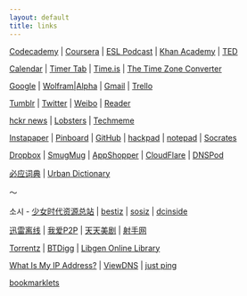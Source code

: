```yaml
---
layout: default
title: links
---
```


[Codecademy](http://www.codecademy.com/) | [Coursera](https://www.coursera.org/) | [ESL Podcast](http://www.eslpod.com/website/index_new.html) | [Khan Academy](http://www.khanacademy.org/) | [TED](http://www.ted.com/)

[Calendar](https://www.google.com/calendar/render?pli=1) | [Timer Tab](http://www.timer-tab.com/) | [Time.is](http://time.is/) | [The Time Zone Converter](http://www.thetimezoneconverter.com/)

[Google](https://www.google.com/ncr) | [Wolfram|Alpha](http://www.wolframalpha.com/) | [Gmail](https://mail.google.com/mail/) | [Trello](https://trello.com/)

[Tumblr](http://www.tumblr.com/dashboard) | [Twitter](https://twitter.com/) | [Weibo](http://weibo.com/) | [Reader](https://www.google.com/reader/view/)

[hckr news](http://hckrnews.com/) | [Lobsters](https://lobste.rs/) | [Techmeme](http://techmeme.com/)

[Instapaper](http://www.instapaper.com/) | [Pinboard](http://pinboard.in/) | [GitHub](https://github.com/) | [hackpad](https://hackpad.com/) | [notepad](http://notepad.cc/) | [Socrates](http://socrates.io/)

[Dropbox](https://www.dropbox.com/) | [SmugMug](http://www.smugmug.com/) | [AppShopper](http://appshopper.com/) | [CloudFlare](https://www.cloudflare.com/) | [DNSPod](http://www.dnspod.cn/)

[必应词典](http://dict.bing.com.cn/) | [Urban Dictionary](http://www.urbandictionary.com/)

～

소시 - [少女时代资源总站](http://hi.baidu.com/snsdresource) | [bestiz](http://bestjd.bestiz.net/zboard/zboard.php?id=jb0901) | [sosiz](http://www.sosiz.net/?mid=org_data) | [dcinside](http://gall.dcinside.com/list.php?id=taeyeon_new)

[迅雷离线](http://lixian.xunlei.com/) | [我爱P2P](http://oabt.org/) | [天天美剧](http://www.ttmeiju.com/) | [射手网](http://shooter.cn/)

[Torrentz](http://torrentz.eu/) | [BTDigg](http://btdigg.org/) | [Libgen Online Library](http://libgen.info/)

[What Is My IP Address?](http://ifconfig.me/) | [ViewDNS](http://viewdns.info/) | [just ping](http://just-ping.com/)

[bookmarklets](http://w-shadow.com/bookmarklet-combiner/?bookmarklet=3369)
